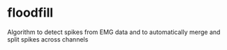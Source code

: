 # floodfill
Algorithm to detect spikes from EMG data and to automatically merge and split spikes across channels
